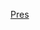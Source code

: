 [Pres](https://docs.google.com/presentation/d/e/2PACX-1vTeJLWwmhtGH7OhnuV0upCCSjiI1WzKLbP-v1c7l4q-ddAuf5i1ErWuYL7irQFd9rjqDFvUj2lASi90/pub?start=false&loop=false&delayms=600000)